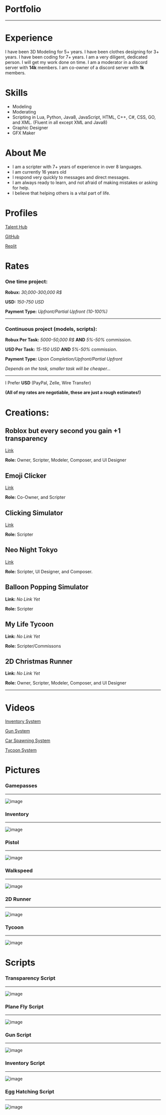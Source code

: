 # Portfolio
---------------------------------------------------------------
# Experience 
I have been 3D Modeling for 5+ years. I have been clothes designing for 3+ years. I have been coding for 7+ years. I am a very diligent, dedicated person. I will get my work done on time. I am a moderator in a discord server with **14k** members. I am co-owner of a discord server with **1k** members.

# Skills

- Modeling
- Moderating
- Scripting in Lua, Python, Java8, JavaScript, HTML, C++, C#, CSS, GO, and XML. (Fluent in all except XML and Java8)
- Graphic Designer
- GFX Maker

# About Me
- I am a scripter with 7+ years of experience in over 8 languages.
- I am currently 16 years old
- I respond very quickly to messages and direct messages.
- I am always ready to learn, and not afraid of making mistakes or asking for help.
- I believe that helping others is a vital part of life.

# Profiles
[Talent Hub](https://talent.roblox.com/creators/1016351019) 

[GitHub](https://github.com/OOOPil?tab=repositories)

[Replit](https://replit.com/@Yo-BoyzIts-CJ?username=Yo-BoyzIts-CJ)

# Rates

### One time project: 

**Robux:** *30,000-300,000 R$*

**USD:** *150-750 USD*

**Payment Type:** *Upfront/Partial Upfront (10-100%)*

------------------

### Continuous project (models, scripts): 

**Robux Per Task:** *5000-50,000 R$* **AND** *5%-50%* commission.

**USD Per Task:** *15-150 USD* **AND** *5%-50%* commission.

**Payment Type:** *Upon Completion/Upfront/Partial Upfront*

*Depends on the task, smaller task will be cheaper...*

----------------

I Prefer **USD** (PayPal, Zelle, Wire Transfer)

**(All of my rates are negotiable, these are just a rough estimates!)**

# Creations:

## Roblox but every second you gain +1 transparency

[Link](www.roblox.com/games/11646927116/Roblox-but-every-second-you-gain-1-transparency) 

**Role:** Owner, Scripter, Modeler, Composer, and UI Designer


## Emoji Clicker

[Link](www.roblox.com/games/5181978738/EMOJIS)

**Role:** Co-Owner, and Scripter


## Clicking Simulator

[Link](www.roblox.com/games/10298221799/Clicking-Simulator-3-0-VOICE-CHAT-BETA)

**Role:** Scripter

## Neo Night Tokyo
[Link](www.roblox.com/games/11313452152/Neo-Night-Tokyo)

**Role:** Scripter, UI Designer, and Composer.

## Balloon Popping Simulator
**Link:** *No Link Yet*

**Role:** Scripter

## My Life Tycoon
**Link:** *No Link Yet*

**Role:** Scripter/Commissons

## 2D Christmas Runner
**Link:** *No Link Yet*

**Role:** Owner, Scripter, Modeler, Composer, and UI Designer

------------------------------

# Videos 

[Inventory System](https://youtu.be/KAMqxg5YLN4)

[Gun System](https://youtu.be/sYhfifgTjOU)

[Car Spawning System](https://youtu.be/ZYbz1KXMbaM)

[Tycoon System](https://youtu.be/EqbckUJ2TgQ)

# Pictures

### Gamepasses
------------
![image](https://user-images.githubusercontent.com/82431866/205731159-eafa297e-e7dd-4104-a3ac-7036b851ef6b.png)

### Inventory
------------
![image](https://user-images.githubusercontent.com/82431866/205536066-90549882-dc41-4724-8777-6abe16bbd2e0.png)

### Pistol
------------
![image](https://user-images.githubusercontent.com/82431866/205536909-a783e315-92f6-4cce-b87c-b077d8e7546e.png)

### Walkspeed
------------
![image](https://user-images.githubusercontent.com/82431866/205537076-f92a6fae-5cfc-4d31-bcc4-8c0adc088c67.png)

### 2D Runner
------------
![image](https://user-images.githubusercontent.com/82431866/205537774-99ffb4e8-4bf2-4acc-83b1-cc32b294bee0.png)

### Tycoon
------------
![image](https://user-images.githubusercontent.com/82431866/205731187-dc9645d5-f580-430f-9a69-b09e37712d8b.png)

# Scripts

### Transparency Script
------------
![image](https://user-images.githubusercontent.com/82431866/205538544-fc4154e8-f766-43a8-a513-7d3fd304c290.png)

### Plane Fly Script
------------
![image](https://user-images.githubusercontent.com/82431866/205538549-326e4da5-0acd-4552-8d06-7787d5cebbd1.png)

### Gun Script
------------
![image](https://user-images.githubusercontent.com/82431866/205538690-fd414e63-f12a-4ee4-a30a-95a240746776.png)

### Inventory Script
------------
![image](https://user-images.githubusercontent.com/82431866/205538868-d0987c60-f89d-4f63-9bfc-45d707c08ef2.png)

### Egg Hatching Script
------------
![image](https://user-images.githubusercontent.com/82431866/205538921-4cf2312f-55f4-4ee8-a7fe-44e43641ab9a.png)


